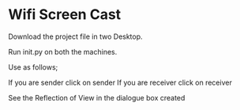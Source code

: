 # Wifi Screen Cast

Download the project file in two Desktop.

Run init.py on both the machines.

Use as follows;

If you are sender click on sender 
If you are receiver click on receiver

See the Reflection of View in the dialogue box created
